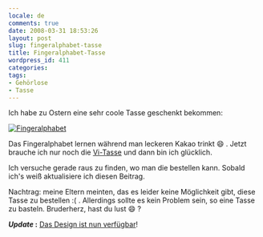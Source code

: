 ```yaml
---
locale: de
comments: true
date: 2008-03-31 18:53:26
layout: post
slug: fingeralphabet-tasse
title: Fingeralphabet-Tasse
wordpress_id: 411
categories:
tags:
- Gehörlose
- Tasse
---
```


Ich habe zu Ostern eine sehr coole Tasse geschenkt bekommen:

[![Fingeralphabet](http://farm3.static.flickr.com/2045/2377838648_fb5162bf48.jpg)](http://www.flickr.com/photos/wannawork/2377838648/)

Das Fingeralphabet lernen während man leckeren Kakao trinkt :smile: . Jetzt brauche
ich nur noch die [Vi-Tasse](http://www.linux-onlineshop.de/product_info.php/info/p407_Tasse---vi-Referenztabelle.html)
und dann bin ich glücklich.

Ich versuche gerade raus zu finden, wo man die bestellen kann. Sobald ich's
weiß aktualisiere ich diesen Beitrag.

Nachtrag: meine Eltern meinten, das es leider keine Möglichkeit gibt, diese
Tasse zu bestellen :( . Allerdings sollte es kein Problem sein, so eine Tasse
zu basteln. Bruderherz, hast du lust :smile: ?

***Update* :** [Das Design ist nun verfügbar](http://blog.wannawork.de/2008/04/12/fingeralphabet-tasse-2/)!
